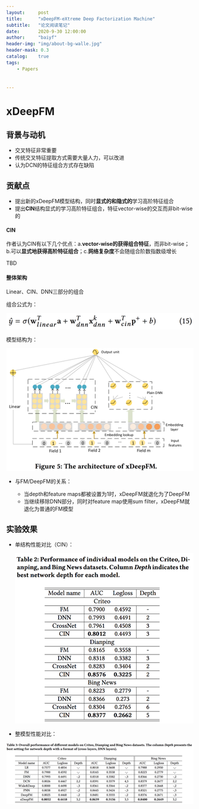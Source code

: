 ```yaml
---
layout:     post
title:      "xDeepFM-eXtreme Deep Factorization Machine"
subtitle:   "论文阅读笔记"
date:       2020-9-30 12:00:00
author:     "baiyf"
header-img: "img/about-bg-walle.jpg"
header-mask: 0.3
catalog:    true
tags:
    - Papers


---
```


# xDeepFM

## 背景与动机

- 交叉特征非常重要
- 传统交叉特征提取方式需要大量人力，可以改进
- 认为DCN的特征组合方式存在缺陷

## 贡献点

- 提出新的xDeepFM模型结构，同时**显式的和隐式的**学习高阶特征组合
- 提出**CIN**结构显式的学习高阶特征组合，特征vector-wise的交互而非bit-wise的

#### CIN

作者认为CIN有以下几个优点：a.**vector-wise的获得组合特征**，而非bit-wise；b.可以**显式地获得高阶特征组合**；c.**网络复杂度**不会随组合阶数指数级增长

TBD

#### 整体架构

Linear、CIN、DNN三部分的组合

组合公式为：

<img src="/img/post/xDeepFM/xDeepFM前向公式.png" alt="模型整体输出" style="zoom:50%;" />

模型结构为：

![模型架构](/img/post/xDeepFM/xDeepFM整体架构.png)

- 与FM/DeepFM的关系：

  - 当depth和feature maps都被设置为1时，xDeepFM就退化为了DeepFM
  - 当继续移除DNN部分，同时对feature map使用sum filter，xDeepFM就退化为普通的FM模型

  

## 实验效果

- 单结构性能对比（CIN）：

  <img src="/img/post/xDeepFM/单结构性能对比.png" alt="单结构性能对比" style="zoom:67%;" />

- 整模型性能对比：

![整模型性能对比](/img/post/xDeepFM/整模型性能对比.png)